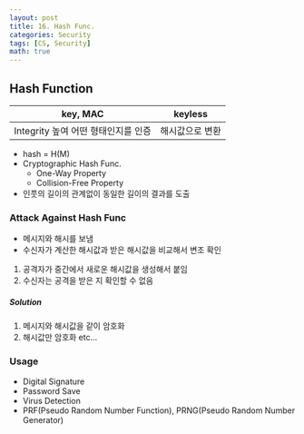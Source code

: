 ```yaml
---
layout: post
title: 16. Hash Func.
categories: Security
tags: [CS, Security]
math: true
---
```


## Hash Function

| key, MAC                            | keyless         |
| ----------------------------------- | --------------- |
| Integrity 높여 어떤 형태인지를 인증 | 해시값으로 변환 |

- hash = H(M)
- Cryptographic Hash Func.
  - One-Way Property
  - Collision-Free Property
- 인풋의 길이의 관계없이 동일한 길이의 결과를 도출

### Attack Against Hash Func

- 메시지와 해시를 보냄
- 수신자가 계산한 해시값과 받은 해시값을 비교해서 변조 확인

1. 공격자가 중간에서 새로운 해시값을 생성해서 붙임
2. 수신자는 공격을 받은 지 확인할 수 없음

##### Solution

1. 메시지와 해시값을 같이 암호화
2. 해시값만 암호화
   etc...

### Usage

- Digital Signature
- Password Save
- Virus Detection
- PRF(Pseudo Random Number Function), PRNG(Pseudo Random Number Generator)
